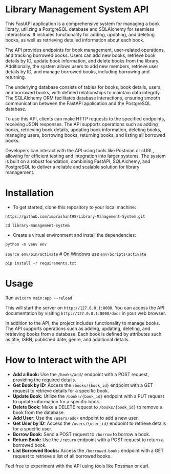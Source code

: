 # Library Management System API

This FastAPI application is a comprehensive system for managing a book library, utilizing a PostgreSQL database and SQLAlchemy for seamless interactions. It includes functionality for adding, updating, and deleting books, as well as retrieving detailed information about each book.

The API provides endpoints for book management, user-related operations, and tracking borrowed books. Users can add new books, retrieve book details by ID, update book information, and delete books from the library. Additionally, the system allows users to add new members, retrieve user details by ID, and manage borrowed books, including borrowing and returning.

The underlying database consists of tables for books, book details, users, and borrowed books, with defined relationships to maintain data integrity. The SQLAlchemy ORM facilitates database interactions, ensuring smooth communication between the FastAPI application and the PostgreSQL database.

To use this API, clients can make HTTP requests to the specified endpoints, receiving JSON responses. The API supports operations such as adding books, retrieving book details, updating book information, deleting books, managing users, borrowing books, returning books, and listing all borrowed books.

Developers can interact with the API using tools like Postman or cURL, allowing for efficient testing and integration into larger systems. The system is built on a robust foundation, combining FastAPI, SQLAlchemy, and PostgreSQL to deliver a reliable and scalable solution for library management.

# Installation

- To get started, clone this repository to your local machine:

`https://github.com/imprashant98/Library-Management-System.git`

`cd library-management-system`

- Create a virtual environment and install the dependencies:

`python -m venv env`

`source env/bin/activate` # On Windows use `env\Scripts\activate`

`pip install -r requirements.txt`

# Usage

Run `uvicorn main:app --reload`

This will start the server on `http://127.0.0.1:8000`. You can access the API documentation by visiting `http://127.0.0.1:8000/docs` in your web browser.

In addition to the API, the project includes functionality to manage books. The API supports operations such as adding, updating, deleting, and retrieving books from a database. Each book is defined by attributes such as title, ISBN, published date, genre, and additional details.

# How to Interact with the API

- **Add a Book:** Use the `/books/add/` endpoint with a POST request, providing the required details.
- **Get Book by ID:** Access the `/books/{book_id}` endpoint with a GET request to retrieve details for a specific book.
- **Update Book:** Utilize the `/books/{book_id}` endpoint with a PUT request to update information for a specific book.
- **Delete Book:** Make a DELETE request to `/books/{book_id}` to remove a book from the database.
- **Add User:** Use the `/users/add/` endpoint to add a new user.
- **Get User by ID:** Access the `/users/{user_id}` endpoint to retrieve details for a specific user.
- **Borrow Book:** Send a POST request to `/borrow` to borrow a book.
- **Return Book:** Use the `/return` endpoint with a POST request to return a borrowed book.
- **List Borrowed Books:** Access the `/borrowed-books` endpoint with a GET request to retrieve a list of all borrowed books.

Feel free to experiment with the API using tools like Postman or curl.
